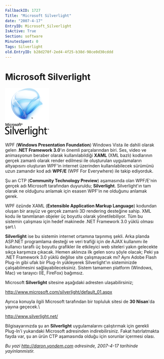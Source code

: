 ```yaml
---
FallbackID: 1727
Title: "Microsoft Silverlight"
date: "2007-4-17"
EntryID: Microsoft_Silverlight
IsActive: True
Section: software
MinutesSpent: 0
Tags: Silverlight
old.EntryID: b28d270f-2ed4-4f25-b38d-98ce0d30cddd
---
```

# Microsoft Silverlight
![](media/Microsoft_Silverlight/silverlight.gif)

WPF (**Windows Presentation Foundation**) Windows Vista ile dahili
olarak gelen .**NET Framework 3.0**'ın önemli parçalarından biri. Ses,
video ve animasyonun beraber olarak kullanılabildiği **XAML** (XML
bazlı) kodlarının gerçek zamanlı olarak render edilmesi ile oluşturulan
uygulamaların altyapısını oluşturan WPF'in internet üzerinden
kullanılabilecek sürümünü uzun zamandır kod adı **WPF/E** (WPF For
Everywhere) ile takip ediyorduk.

Şu an CTP (**Community Technology Preview**) aşamasında olan WPF/E'nin
gerçek adı Microsoft tarafından duyuruldu; **Silverlight**.
Silverlight'ın tam olarak ne olduğunu anlamak için esasen WPF'in ne
olduğunu anlamak gerek.

WPF özünde XAML (**Extensible Application Markup Language**) kodundan
oluşan bir arayüz ve gerçek zamanlı 3D rendering desteğine sahip. XML
kodu ile tanımlanan objeler üç boyutlu olarak yönetilebiliyor. Tüm bu
sistemin çalışması için hedef makinede .NET Framework 3.0 yüklü olması
şart.\

**Silverlight** ise bu sistemin internet ortamına taşınmış şekli. Arka
planda ASP.NET programlama desteği ve veri trafiği için de AJAX
kullanımı ile kullanıcı taraflı üç boyutlu grafikler ile etkileyici web
siteleri yakın gelecekte sıkça karşımıza çıkacak. Hemen aklınıza ilk
gelen soru şöyle olacak; Peki ya .NET Framework 3.0 yüklü değilse site
çalışmayacak mı? Aynı Adobe Flash Plug-in gibi ufak bir Plug-In
yükleyerek Silverlight'ın sisteminizde çalışabilmesini
sağlayabileceksiniz. Sistem tamamen platform (Windows, Mac) ve tarayıcı
(IE, FireFox) bağımsız.

Microsoft **Silverlight** sitesine aşağıdaki adresten ulaşabilirsiniz;

<http://www.microsoft.com/silverlight/default_01.aspx>

Ayrıca konuyla ilgili Microsoft tarafından bir topluluk sitesi de **30
Nisan**'da yayına geçecek.\

<http://www.silverlight.net/>

Bilgisayarınızda şu an **Silverlight** uygulamalarını çalıştırmak için
gerekli Plug-In'i yukarıdaki Microsoft adresinden indirebilirsiniz.
Fakat hatırlatmakta fayda var, şu an ürün CTP aşamasında olduğu için
sorunlar içermesi olası.



*Bu yazi http://daron.yondem.com adresinde, 2007-4-17 tarihinde yayinlanmistir.*
